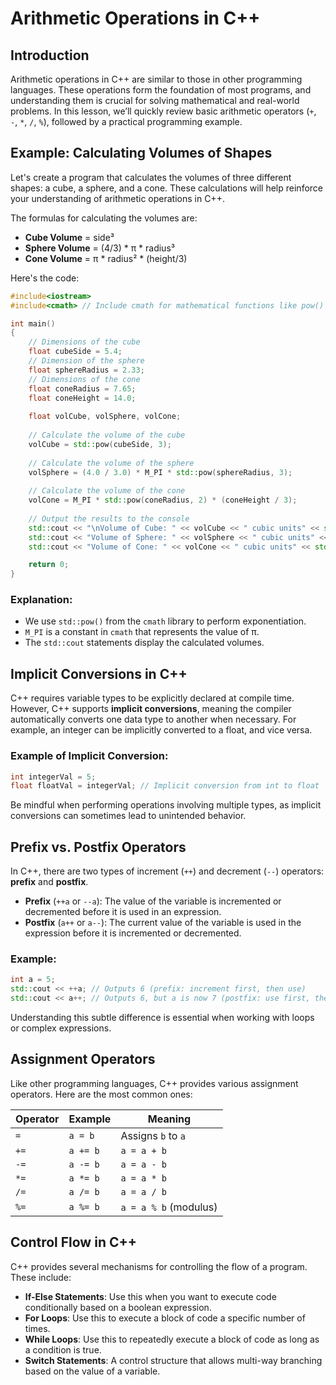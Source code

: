 # Arithmetic Operations in C++

## Introduction

Arithmetic operations in C++ are similar to those in other programming languages. These operations form the foundation
of most programs, and understanding them is crucial for solving mathematical and real-world problems. In this lesson,
we’ll quickly review basic arithmetic operators (`+`, `-`, `*`, `/`, `%`), followed by a practical programming example.

## Example: Calculating Volumes of Shapes

Let's create a program that calculates the volumes of three different shapes: a cube, a sphere, and a cone. These
calculations will help reinforce your understanding of arithmetic operations in C++.

The formulas for calculating the volumes are:

- **Cube Volume** = side³
- **Sphere Volume** = (4/3) * π * radius³
- **Cone Volume** = π * radius² * (height/3)

Here's the code:

```cpp
#include<iostream>
#include<cmath> // Include cmath for mathematical functions like pow()

int main()
{
    // Dimensions of the cube
    float cubeSide = 5.4;
    // Dimension of the sphere
    float sphereRadius = 2.33;
    // Dimensions of the cone
    float coneRadius = 7.65;
    float coneHeight = 14.0;
    
    float volCube, volSphere, volCone;
    
    // Calculate the volume of the cube
    volCube = std::pow(cubeSide, 3);
    
    // Calculate the volume of the sphere
    volSphere = (4.0 / 3.0) * M_PI * std::pow(sphereRadius, 3);
    
    // Calculate the volume of the cone
    volCone = M_PI * std::pow(coneRadius, 2) * (coneHeight / 3);
    
    // Output the results to the console
    std::cout << "\nVolume of Cube: " << volCube << " cubic units" << std::endl;
    std::cout << "Volume of Sphere: " << volSphere << " cubic units" << std::endl;
    std::cout << "Volume of Cone: " << volCone << " cubic units" << std::endl;

    return 0;
}
```

### Explanation:

- We use `std::pow()` from the `cmath` library to perform exponentiation.
- `M_PI` is a constant in `cmath` that represents the value of π.
- The `std::cout` statements display the calculated volumes.

## Implicit Conversions in C++

C++ requires variable types to be explicitly declared at compile time. However, C++ supports **implicit conversions**,
meaning the compiler automatically converts one data type to another when necessary. For example, an integer can be
implicitly converted to a float, and vice versa.

### Example of Implicit Conversion:

```cpp
int integerVal = 5;
float floatVal = integerVal; // Implicit conversion from int to float
```

Be mindful when performing operations involving multiple types, as implicit conversions can sometimes lead to unintended
behavior.

## Prefix vs. Postfix Operators

In C++, there are two types of increment (`++`) and decrement (`--`) operators: **prefix** and **postfix**.

- **Prefix** (`++a` or `--a`): The value of the variable is incremented or decremented before it is used in an
  expression.
- **Postfix** (`a++` or `a--`): The current value of the variable is used in the expression before it is incremented or
  decremented.

### Example:

```cpp
int a = 5;
std::cout << ++a; // Outputs 6 (prefix: increment first, then use)
std::cout << a++; // Outputs 6, but a is now 7 (postfix: use first, then increment)
```

Understanding this subtle difference is essential when working with loops or complex expressions.

## Assignment Operators

Like other programming languages, C++ provides various assignment operators. Here are the most common ones:

| Operator | Example  | Meaning               |
|----------|----------|-----------------------|
| `=`      | `a = b`  | Assigns `b` to `a`    |
| `+=`     | `a += b` | `a = a + b`           |
| `-=`     | `a -= b` | `a = a - b`           |
| `*=`     | `a *= b` | `a = a * b`           |
| `/=`     | `a /= b` | `a = a / b`           |
| `%=`     | `a %= b` | `a = a % b` (modulus) |

## Control Flow in C++

C++ provides several mechanisms for controlling the flow of a program. These include:

- **If-Else Statements**: Use this when you want to execute code conditionally based on a boolean expression.
- **For Loops**: Use this to execute a block of code a specific number of times.
- **While Loops**: Use this to repeatedly execute a block of code as long as a condition is true.
- **Switch Statements**: A control structure that allows multi-way branching based on the value of a variable.